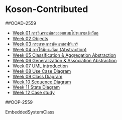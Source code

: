 # Koson-Contributed

##OOAD-2559
* [Week 01 การวิเคราะห์และออกแบบโปรแกรมเชิงวัตถุ ](https://github.com/OOAD-2559/OOAD-WEEK01)
* [Week 02 Objects](https://github.com/OOAD-2559/OOAD-WEEK02)
* [Week 03 กระบวนการพัฒนาซอฟท์แวร์ ](https://github.com/OOAD-2559/OOAD-WEEK03)
* [Week 04 การให้นิยามวัตถุ (Abstraction) ](https://github.com/OOAD-2559/OOAD-WEEK04)
* [Week 05 Classification & Aggregation Abstraction ](https://github.com/OOAD-2559/OOAD-WEEK05)
* [Week 06 Generalization & Association Abstraction ](https://github.com/OOAD-2559/OOAD-WEEK06)
* [Week 07 UML introduction ](https://github.com/OOAD-2559/OOAD-WEEK07)
* [Week 08 Use Case Diagram ](https://github.com/OOAD-2559/OOAD-WEEK08)
* [Week 09 Class Diagram](https://github.com/OOAD-2559/OOAD-WEEK09)
* [Week 10 Sequence Diagram](https://github.com/OOAD-2559/OOAD-WEEK10)
* [Week 11 State Diagram ](https://github.com/OOAD-2559/OOAD-WEEK11)
* [Week 12 Case study](https://github.com/OOAD-2559/OOAD-WEEK12)

##OOP-2559




EmbeddedSystemClass 
